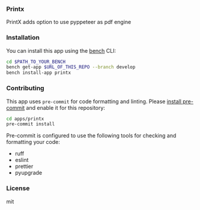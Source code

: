 ### Printx

PrintX adds option to use pyppeteer as pdf engine

### Installation

You can install this app using the [bench](https://github.com/frappe/bench) CLI:

```bash
cd $PATH_TO_YOUR_BENCH
bench get-app $URL_OF_THIS_REPO --branch develop
bench install-app printx
```

### Contributing

This app uses `pre-commit` for code formatting and linting. Please [install pre-commit](https://pre-commit.com/#installation) and enable it for this repository:

```bash
cd apps/printx
pre-commit install
```

Pre-commit is configured to use the following tools for checking and formatting your code:

- ruff
- eslint
- prettier
- pyupgrade

### License

mit
